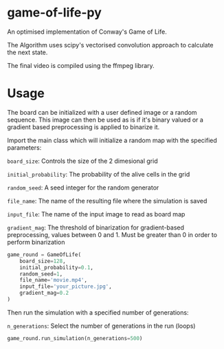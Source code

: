 # game-of-life-py
An optimised implementation of Conway's Game of Life.

The Algorithm uses scipy's vectorised convolution approach to calculate the next state.

The final video is compiled using the ffmpeg library.

# Usage
The board can be initialized with a user defined image or a random sequence. This image can then be used as is if it's binary valued
or a gradient based preprocessing is applied to binarize it.

Import the main class which will initialize a random map with the specified parameters:

`board_size`: Controls the size of the 2 dimesional grid

`initial_probability`: The probability of the alive cells in the grid

`random_seed`: A seed integer for the random generator

`file_name`: The name of the resulting file where the simulation is saved

`input_file`: The name of the input image to read as board map

`gradient_mag`: The threshold of binarization for gradient-based preprocessing, values between 0 and 1. Must be greater than 0 in order to perform
binarization

```python
game_round = GameOfLife(
    board_size=128,
    initial_probability=0.1,
    random_seed=1,
    file_name='movie.mp4',
    input_file='your_picture.jpg',
    gradient_mag=0.2
)
```

Then run the simulation with a specified number of generations:

`n_generations`: Select the number of generations in the run (loops)

```python
game_round.run_simulation(n_generations=500)
```
